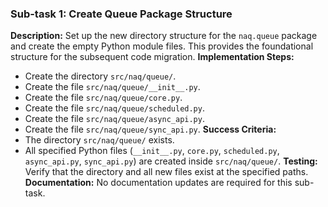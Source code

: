 ### Sub-task 1: Create Queue Package Structure
**Description:** Set up the new directory structure for the `naq.queue` package and create the empty Python module files. This provides the foundational structure for the subsequent code migration.
**Implementation Steps:**
- Create the directory `src/naq/queue/`.
- Create the file `src/naq/queue/__init__.py`.
- Create the file `src/naq/queue/core.py`.
- Create the file `src/naq/queue/scheduled.py`.
- Create the file `src/naq/queue/async_api.py`.
- Create the file `src/naq/queue/sync_api.py`.
**Success Criteria:**
- The directory `src/naq/queue/` exists.
- All specified Python files (`__init__.py`, `core.py`, `scheduled.py`, `async_api.py`, `sync_api.py`) are created inside `src/naq/queue/`.
**Testing:** Verify that the directory and all new files exist at the specified paths.
**Documentation:** No documentation updates are required for this sub-task.
